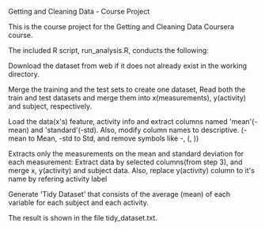 Getting and Cleaning Data - Course Project

This is the course project for the Getting and Cleaning Data Coursera course.

The included R script, run_analysis.R, conducts the following:

Download the dataset from web if it does not already exist in the working directory.

Merge the training and the test sets to create one dataset, 
Read both the train and test datasets and merge them into x(measurements), y(activity) and subject, respectively.

Load the data(x's) feature, activity info and extract columns named 'mean'(-mean) and 'standard'(-std). Also, modify column names to descriptive. (-mean to Mean, -std to Std, and remove symbols like -, (, ))

Extracts only the measurements on the mean and standard deviation for each measurement: 
Extract data by selected columns(from step 3), and merge x, y(activity) and subject data. Also, replace y(activity) column to it's name by refering activity label 

Generate 'Tidy Dataset' that consists of the average (mean) of each variable for each subject and each activity. 

The result is shown in the file tidy_dataset.txt.